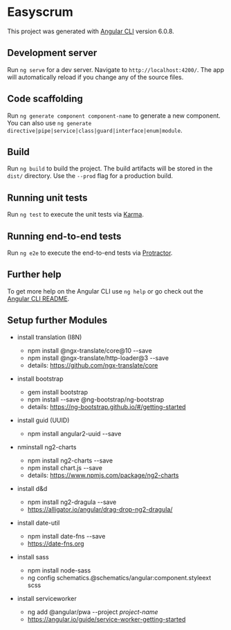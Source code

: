 # Easyscrum

This project was generated with [Angular CLI](https://github.com/angular/angular-cli) version 6.0.8.

## Development server

Run `ng serve` for a dev server. Navigate to `http://localhost:4200/`. The app will automatically reload if you change any of the source files.

## Code scaffolding

Run `ng generate component component-name` to generate a new component. You can also use `ng generate directive|pipe|service|class|guard|interface|enum|module`.

## Build

Run `ng build` to build the project. The build artifacts will be stored in the `dist/` directory. Use the `--prod` flag for a production build.

## Running unit tests

Run `ng test` to execute the unit tests via [Karma](https://karma-runner.github.io).

## Running end-to-end tests

Run `ng e2e` to execute the end-to-end tests via [Protractor](http://www.protractortest.org/).

## Further help

To get more help on the Angular CLI use `ng help` or go check out the [Angular CLI README](https://github.com/angular/angular-cli/blob/master/README.md).

## Setup further Modules

- install translation (I8N)
  - npm install @ngx-translate/core@10 --save
  - npm install @ngx-translate/http-loader@3 --save
  - details: https://github.com/ngx-translate/core

- install bootstrap
  - gem install bootstrap
  - npm install --save @ng-bootstrap/ng-bootstrap
  - details: https://ng-bootstrap.github.io/#/getting-started

- install guid (UUID)
  - npm install angular2-uuid --save

- nminstall ng2-charts
  - npm install ng2-charts --save
  - npm install chart.js --save
  - details: https://www.npmjs.com/package/ng2-charts

- install d&d
  - npm install ng2-dragula --save
  - https://alligator.io/angular/drag-drop-ng2-dragula/

- install date-util
  - npm install date-fns --save
  - https://date-fns.org

- install sass
  - npm install node-sass
  - ng config schematics.@schematics/angular:component.styleext scss
  
- install serviceworker
  - ng add @angular/pwa --project *project-name*
  - https://angular.io/guide/service-worker-getting-started

